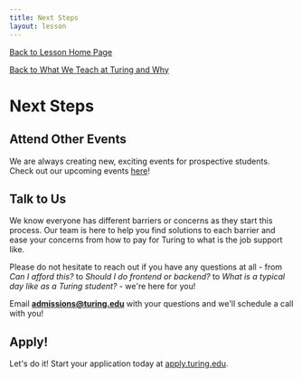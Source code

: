 ```yaml
---
title: Next Steps
layout: lesson
---
```


<a href="../">Back to Lesson Home Page</a>

[Back to What We Teach at Turing and Why](../why-be-fe)

# Next Steps

## Attend Other Events

We are always creating new, exciting events for prospective students. Check out our upcoming events <a target="blank" href="https://www.eventbrite.com/cc/try-turing-2371969">here</a>!

## Talk to Us

We know everyone has different barriers or concerns as they start this process. Our team is here to help you find solutions to each barrier and ease your concerns from how to pay for Turing to what is the job support like.  

Please do not hesitate to reach out if you have any questions at all - from *Can I afford this?* to *Should I do frontend or backend?* to *What is a typical day like as a Turing student?* - we're here for you!  

Email **admissions@turing.edu** with your questions and we'll schedule a call with you!

## Apply!

Let's do it! Start your application today at <a target="blank" href="https://apply.turing.edu/">apply.turing.edu</a>. 
